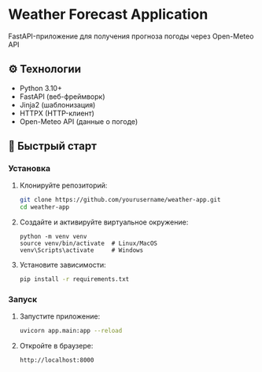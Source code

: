 # Weather Forecast Application

FastAPI-приложение для получения прогноза погоды через Open-Meteo API

## ⚙️ Технологии

- Python 3.10+
- FastAPI (веб-фреймворк)
- Jinja2 (шаблонизация)
- HTTPX (HTTP-клиент)
- Open-Meteo API (данные о погоде)

## 🚀 Быстрый старт

### Установка

1. Клонируйте репозиторий:
   ```bash
   git clone https://github.com/yourusername/weather-app.git
   cd weather-app
   ```

2. Создайте и активируйте виртуальное окружение:
    ```
    python -m venv venv
    source venv/bin/activate  # Linux/MacOS
    venv\Scripts\activate     # Windows
    ```
3. Установите зависимости:
    ```bash
    pip install -r requirements.txt
    ```
### Запуск 

1. Запустите приложение:
    ```bash
    uvicorn app.main:app --reload
    ```
2. Откройте в браузере:
    ```
    http://localhost:8000
    ```

### 